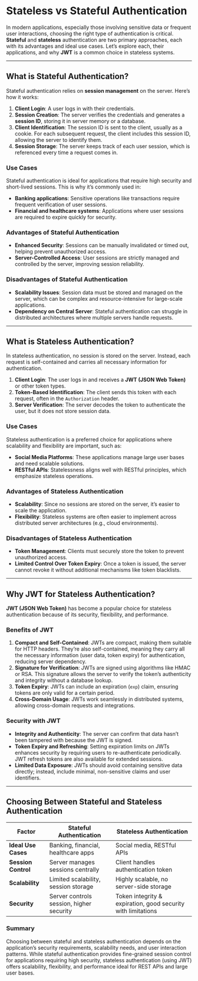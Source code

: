 # Stateless vs Stateful Authentication

In modern applications, especially those involving sensitive data or frequent user interactions, choosing the right type of authentication is critical. **Stateful** and **stateless** authentication are two primary approaches, each with its advantages and ideal use cases. Let’s explore each, their applications, and why **JWT** is a common choice in stateless systems.

---

## What is Stateful Authentication?

Stateful authentication relies on **session management** on the server. Here’s how it works:

1. **Client Login**: A user logs in with their credentials.
2. **Session Creation**: The server verifies the credentials and generates a **session ID**, storing it in server memory or a database.
3. **Client Identification**: The session ID is sent to the client, usually as a cookie. For each subsequent request, the client includes this session ID, allowing the server to identify them.
4. **Session Storage**: The server keeps track of each user session, which is referenced every time a request comes in.

### Use Cases

Stateful authentication is ideal for applications that require high security and short-lived sessions. This is why it’s commonly used in:
- **Banking applications**: Sensitive operations like transactions require frequent verification of user sessions.
- **Financial and healthcare systems**: Applications where user sessions are required to expire quickly for security.

### Advantages of Stateful Authentication
- **Enhanced Security**: Sessions can be manually invalidated or timed out, helping prevent unauthorized access.
- **Server-Controlled Access**: User sessions are strictly managed and controlled by the server, improving session reliability.

### Disadvantages of Stateful Authentication
- **Scalability Issues**: Session data must be stored and managed on the server, which can be complex and resource-intensive for large-scale applications.
- **Dependency on Central Server**: Stateful authentication can struggle in distributed architectures where multiple servers handle requests.

---

## What is Stateless Authentication?

In stateless authentication, no session is stored on the server. Instead, each request is self-contained and carries all necessary information for authentication.

1. **Client Login**: The user logs in and receives a **JWT (JSON Web Token)** or other token types.
2. **Token-Based Identification**: The client sends this token with each request, often in the `Authorization` header.
3. **Server Verification**: The server decodes the token to authenticate the user, but it does not store session data.

### Use Cases

Stateless authentication is a preferred choice for applications where scalability and flexibility are important, such as:
- **Social Media Platforms**: These applications manage large user bases and need scalable solutions.
- **RESTful APIs**: Statelessness aligns well with RESTful principles, which emphasize stateless operations.

### Advantages of Stateless Authentication
- **Scalability**: Since no sessions are stored on the server, it’s easier to scale the application.
- **Flexibility**: Stateless systems are often easier to implement across distributed server architectures (e.g., cloud environments).

### Disadvantages of Stateless Authentication
- **Token Management**: Clients must securely store the token to prevent unauthorized access.
- **Limited Control Over Token Expiry**: Once a token is issued, the server cannot revoke it without additional mechanisms like token blacklists.

---

## Why JWT for Stateless Authentication?

**JWT (JSON Web Token)** has become a popular choice for stateless authentication because of its security, flexibility, and performance.

### Benefits of JWT

1. **Compact and Self-Contained**: JWTs are compact, making them suitable for HTTP headers. They’re also self-contained, meaning they carry all the necessary information (user data, token expiry) for authentication, reducing server dependency.
2. **Signature for Verification**: JWTs are signed using algorithms like HMAC or RSA. This signature allows the server to verify the token’s authenticity and integrity without a database lookup.
3. **Token Expiry**: JWTs can include an expiration (`exp`) claim, ensuring tokens are only valid for a certain period.
4. **Cross-Domain Usage**: JWTs work seamlessly in distributed systems, allowing cross-domain requests and integrations.

### Security with JWT

- **Integrity and Authenticity**: The server can confirm that data hasn’t been tampered with because the JWT is signed.
- **Token Expiry and Refreshing**: Setting expiration limits on JWTs enhances security by requiring users to re-authenticate periodically. JWT refresh tokens are also available for extended sessions.
- **Limited Data Exposure**: JWTs should avoid containing sensitive data directly; instead, include minimal, non-sensitive claims and user identifiers.

---

## Choosing Between Stateful and Stateless Authentication

| Factor              | Stateful Authentication                | Stateless Authentication                |
|---------------------|----------------------------------------|-----------------------------------------|
| **Ideal Use Cases** | Banking, financial, healthcare apps    | Social media, RESTful APIs              |
| **Session Control** | Server manages sessions centrally      | Client handles authentication token     |
| **Scalability**     | Limited scalability, session storage   | Highly scalable, no server-side storage |
| **Security**        | Server controls session, higher security | Token integrity & expiration, good security with limitations |

### Summary

Choosing between stateful and stateless authentication depends on the application’s security requirements, scalability needs, and user interaction patterns. While stateful authentication provides fine-grained session control for applications requiring high security, stateless authentication (using JWT) offers scalability, flexibility, and performance ideal for REST APIs and large user bases.
